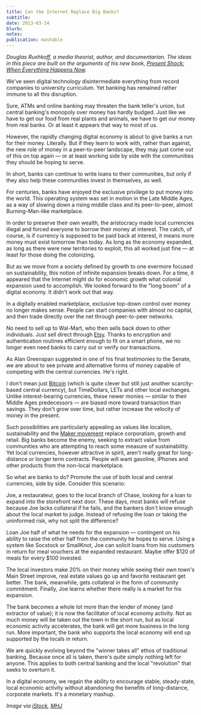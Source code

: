 ```yaml
---
title: Can the Internet Replace Big Banks?
subtitle: 
date: 2013-03-24
blurb: 
notes: 
publication: mashable
---
```


*Douglas Rushkoff, a media theorist, author, and documentarian. The ideas in this piece are built on the arguments of his new book, [Present Shock: When Everything Happens Now](http://www.amazon.com/Present-Shock-When-Everything-Happens/dp/1591844762).*

We've seen digital technology disintermediate everything from record companies to university curriculum. Yet banking has remained rather immune to all this disruption.

Sure, ATMs and online banking may threaten the bank teller's union, but central banking's monopoly over money has hardly budged. Just like we have to get our food from real plants and animals, we have to get our money from real banks. Or at least it appears that way to most of us.

However, the rapidly changing digital economy is about to give banks a run for their money. Literally. But if they learn to work with, rather than against, the new role of money in a peer-to-peer landscape, they may just come out of this on top again — or at least working side by side with the communities they should be hoping to serve.

In short, banks can continue to write loans to their communities, but only if they also help these communities invest in themselves, as well.

For centuries, banks have enjoyed the exclusive privilege to put money into the world. This operating system was set in motion in the Late Middle Ages, as a way of slowing down a rising middle class and its peer-to-peer, almost Burning-Man-like marketplace.

In order to preserve their own wealth, the aristocracy made local currencies illegal and forced everyone to borrow their money at interest. The catch, of course, is if currency is supposed to be paid back at interest, it means more money must exist tomorrow than today. As long as the economy expanded, as long as there were new territories to exploit, this all worked just fine — at least for those doing the colonizing.

But as we move from a society defined by growth to one evermore focused on sustainability, this notion of infinite expansion breaks down. For a time, it appeared that the Internet might do for economic growth what colonial expansion used to accomplish. We looked forward to the "long boom" of a digital economy. It didn't work out that way.

In a digitally enabled marketplace, exclusive top-down control over money no longer makes sense. People can start companies with almost no capital, and then trade directly over the net through peer-to-peer networks.

No need to sell up to Wal-Mart, who then sells back down to other individuals. Just sell direct through [Etsy](https://mashable.com/category/etsy/). Thanks to encryption and authentication routines efficient enough to fit on a smart phone, we no longer even need banks to carry out or verify our transactions.

As Alan Greenspan suggested in one of his final testimonies to the Senate, we are about to see private and alternative forms of money capable of competing with the central currencies. He's right.

I don't mean just [Bitcoin](https://mashable.com/category/bitcoin/) (which is quite clever but still just another scarcity-based central currency), but TimeDollars, LETs and other local exchanges. Unlike interest-bearing currencies, these newer monies — similar to their Middle Ages predecessors — are biased more toward transaction than savings. They don't grow over time, but rather increase the velocity of money in the present.

Such possibilities are particularly appealing as values like localism, sustainability and the [Maker movement](https://mashable.com/2012/10/02/maker-faire-nyc/) replace corporatism, growth and retail. Big banks become the enemy, seeking to extract value from communities who are attempting to reach some measure of sustainability. Yet local currencies, however attractive in spirit, aren't really great for long-distance or longer term contracts. People will want gasoline, iPhones and other products from the non-local marketplace.

So what are banks to do? Promote the use of both local and central currencies, side by side. Consider this scenario:

Joe, a restaurateur, goes to the local branch of Chase, looking for a loan to expand into the storefront next door. These days, most banks will refuse because Joe lacks collateral if he fails, and the bankers don't know enough about the local market to judge. Instead of refusing the loan or taking the uninformed risk, why not split the difference?

Loan Joe half of what he needs for the expansion — contingent on his ability to raise the other half from the community he hopes to serve. Using a system like Socstock or SmallKnot, Joe can solicit loans from his customers in return for meal vouchers at the expanded restaurant. Maybe offer $120 of meals for every $100 invested.

The local investors make 20% on their money while seeing their own town's Main Street improve, real estate values go up and favorite restaurant get better. The bank, meanwhile, gets collateral in the form of community commitment. Finally, Joe learns whether there really is a market for his expansion.

The bank becomes a whole lot more than the lender of money (and extractor of value); it is now the facilitator of local economy activity. Not as much money will be taken out the town in the short run, but as local economic activity accelerates, the bank will get more business in the long run. More important, the bank who supports the local economy will end up supported by the locals in return.

We are quickly evolving beyond the "winner takes all" ethos of traditional banking. Because once all is taken, there's quite simply nothing left for anyone. This applies to both central banking and the local "revolution" that seeks to overturn it.

In a digital economy, we regain the ability to encourage stable, steady-state, local economic activity without abandoning the benefits of long-distance, corporate markets. It's a monetary mashup.

*Image via [iStock](http://www.istockphoto.com/mashableoffer.php), [MHJ](http://www.istockphoto.com/user_view.php?id=123598)*
